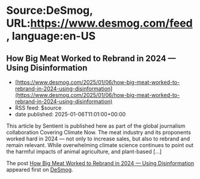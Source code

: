 # Source:DeSmog, URL:https://www.desmog.com/feed, language:en-US

## How Big Meat Worked to Rebrand in 2024 — Using Disinformation
 - [https://www.desmog.com/2025/01/06/how-big-meat-worked-to-rebrand-in-2024-using-disinformation](https://www.desmog.com/2025/01/06/how-big-meat-worked-to-rebrand-in-2024-using-disinformation)
 - RSS feed: $source
 - date published: 2025-01-06T11:01:00+00:00

<p>This article by Sentient is published here as part of the global journalism collaboration Covering Climate Now. The meat industry and its proponents worked hard in 2024 — not only to increase sales, but also to rebrand and remain relevant. While overwhelming climate science continues to point out the&#160;harmful impacts of animal agriculture, and plant-based [&#8230;]</p>
<p>The post <a href="https://www.desmog.com/2025/01/06/how-big-meat-worked-to-rebrand-in-2024-using-disinformation/" data-wpel-link="internal">How Big Meat Worked to Rebrand in 2024 — Using Disinformation</a> appeared first on <a href="https://www.desmog.com" data-wpel-link="internal">DeSmog</a>.</p>

